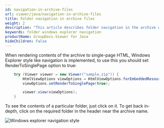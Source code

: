 ```yaml
---
id: navigation-in-archive-files
url: viewer/java/navigation-in-archive-files
title: Folder navigation in archive files
weight: 2
description: "This article describes folder navigation in the archive with GroupDocs.Viewer within your Java applications."
keywords: folder windows explorer navigation
productName: GroupDocs.Viewer for Java
hideChildren: False
---
```

When rendering contents of the archive to single-page HTML, Windows Explorer style like navigation is implemented, to use this you should set RenderToSinglePage option to true:

```java
    try (Viewer viewer = new Viewer("sample.zip")) {
        HtmlViewOptions viewOptions = HtmlViewOptions.forEmbeddedResources();
        viewOptions.setRenderToSinglePage(true);

        viewer.view(viewOptions);
    }
```

To see the contents of a particular folder, just click on it. To get back in-depth, click on the required folder in the header near the archive name.

![Windows explorer navigation style](viewer/java/images/navigation-in-archive-files/navigation.gif)
